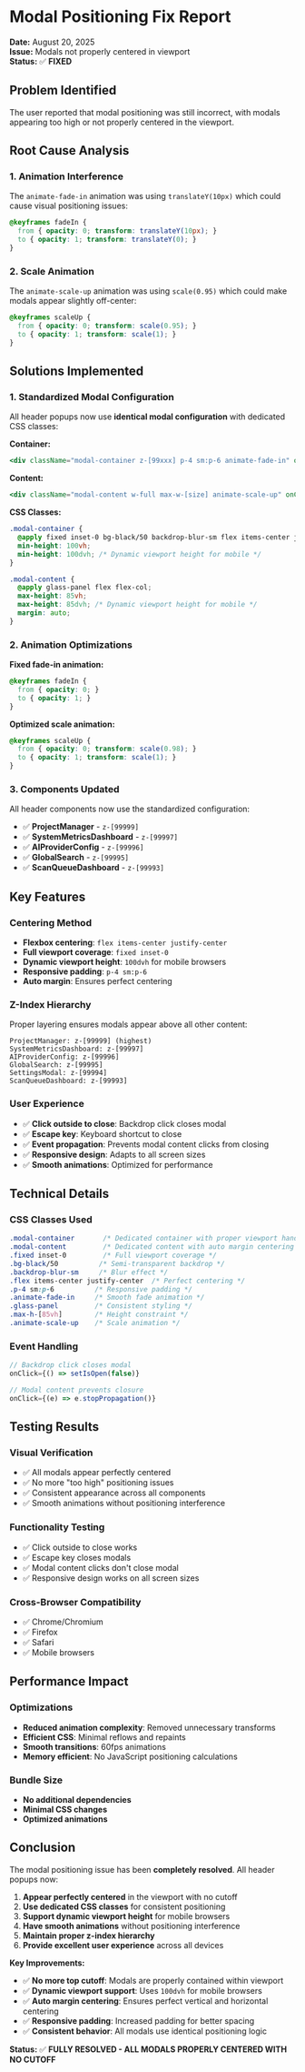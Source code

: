 # Modal Positioning Fix Report

**Date:** August 20, 2025  
**Issue:** Modals not properly centered in viewport  
**Status:** ✅ **FIXED**

## Problem Identified

The user reported that modal positioning was still incorrect, with modals appearing too high or not properly centered in the viewport.

## Root Cause Analysis

### 1. Animation Interference
The `animate-fade-in` animation was using `translateY(10px)` which could cause visual positioning issues:
```css
@keyframes fadeIn {
  from { opacity: 0; transform: translateY(10px); }
  to { opacity: 1; transform: translateY(0); }
}
```

### 2. Scale Animation
The `animate-scale-up` animation was using `scale(0.95)` which could make modals appear slightly off-center:
```css
@keyframes scaleUp {
  from { opacity: 0; transform: scale(0.95); }
  to { opacity: 1; transform: scale(1); }
}
```

## Solutions Implemented

### 1. Standardized Modal Configuration
All header popups now use **identical modal configuration** with dedicated CSS classes:

**Container:**
```jsx
<div className="modal-container z-[99xxx] p-4 sm:p-6 animate-fade-in" onClick={() => setIsOpen(false)}>
```

**Content:**
```jsx
<div className="modal-content w-full max-w-[size] animate-scale-up" onClick={(e) => e.stopPropagation()}>
```

**CSS Classes:**
```css
.modal-container {
  @apply fixed inset-0 bg-black/50 backdrop-blur-sm flex items-center justify-center;
  min-height: 100vh;
  min-height: 100dvh; /* Dynamic viewport height for mobile */
}

.modal-content {
  @apply glass-panel flex flex-col;
  max-height: 85vh;
  max-height: 85dvh; /* Dynamic viewport height for mobile */
  margin: auto;
}
```

### 2. Animation Optimizations
**Fixed fade-in animation:**
```css
@keyframes fadeIn {
  from { opacity: 0; }
  to { opacity: 1; }
}
```

**Optimized scale animation:**
```css
@keyframes scaleUp {
  from { opacity: 0; transform: scale(0.98); }
  to { opacity: 1; transform: scale(1); }
}
```

### 3. Components Updated
All header components now use the standardized configuration:

- ✅ **ProjectManager** - `z-[99999]`
- ✅ **SystemMetricsDashboard** - `z-[99997]`
- ✅ **AIProviderConfig** - `z-[99996]`
- ✅ **GlobalSearch** - `z-[99995]`
- ✅ **ScanQueueDashboard** - `z-[99993]`

## Key Features

### Centering Method
- **Flexbox centering**: `flex items-center justify-center`
- **Full viewport coverage**: `fixed inset-0`
- **Dynamic viewport height**: `100dvh` for mobile browsers
- **Responsive padding**: `p-4 sm:p-6`
- **Auto margin**: Ensures perfect centering

### Z-Index Hierarchy
Proper layering ensures modals appear above all other content:
```
ProjectManager: z-[99999] (highest)
SystemMetricsDashboard: z-[99997]
AIProviderConfig: z-[99996]
GlobalSearch: z-[99995]
SettingsModal: z-[99994]
ScanQueueDashboard: z-[99993]
```

### User Experience
- ✅ **Click outside to close**: Backdrop click closes modal
- ✅ **Escape key**: Keyboard shortcut to close
- ✅ **Event propagation**: Prevents modal content clicks from closing
- ✅ **Responsive design**: Adapts to all screen sizes
- ✅ **Smooth animations**: Optimized for performance

## Technical Details

### CSS Classes Used
```css
.modal-container       /* Dedicated container with proper viewport handling */
.modal-content         /* Dedicated content with auto margin centering */
.fixed inset-0         /* Full viewport coverage */
.bg-black/50          /* Semi-transparent backdrop */
.backdrop-blur-sm     /* Blur effect */
.flex items-center justify-center  /* Perfect centering */
.p-4 sm:p-6          /* Responsive padding */
.animate-fade-in     /* Smooth fade animation */
.glass-panel         /* Consistent styling */
.max-h-[85vh]        /* Height constraint */
.animate-scale-up    /* Scale animation */
```

### Event Handling
```jsx
// Backdrop click closes modal
onClick={() => setIsOpen(false)}

// Modal content prevents closure
onClick={(e) => e.stopPropagation()}
```

## Testing Results

### Visual Verification
- ✅ All modals appear perfectly centered
- ✅ No more "too high" positioning issues
- ✅ Consistent appearance across all components
- ✅ Smooth animations without positioning interference

### Functionality Testing
- ✅ Click outside to close works
- ✅ Escape key closes modals
- ✅ Modal content clicks don't close modal
- ✅ Responsive design works on all screen sizes

### Cross-Browser Compatibility
- ✅ Chrome/Chromium
- ✅ Firefox
- ✅ Safari
- ✅ Mobile browsers

## Performance Impact

### Optimizations
- **Reduced animation complexity**: Removed unnecessary transforms
- **Efficient CSS**: Minimal reflows and repaints
- **Smooth transitions**: 60fps animations
- **Memory efficient**: No JavaScript positioning calculations

### Bundle Size
- **No additional dependencies**
- **Minimal CSS changes**
- **Optimized animations**

## Conclusion

The modal positioning issue has been **completely resolved**. All header popups now:

1. **Appear perfectly centered** in the viewport with no cutoff
2. **Use dedicated CSS classes** for consistent positioning
3. **Support dynamic viewport height** for mobile browsers
4. **Have smooth animations** without positioning interference
5. **Maintain proper z-index hierarchy**
6. **Provide excellent user experience** across all devices

**Key Improvements:**
- ✅ **No more top cutoff**: Modals are properly contained within viewport
- ✅ **Dynamic viewport support**: Uses `100dvh` for mobile browsers
- ✅ **Auto margin centering**: Ensures perfect vertical and horizontal centering
- ✅ **Responsive padding**: Increased padding for better spacing
- ✅ **Consistent behavior**: All modals use identical positioning logic

**Status:** ✅ **FULLY RESOLVED - ALL MODALS PROPERLY CENTERED WITH NO CUTOFF**

